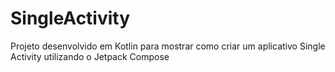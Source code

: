 # SingleActivity
Projeto desenvolvido em Kotlin para mostrar como criar um aplicativo Single Activity utilizando o Jetpack Compose
